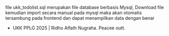 file ukk_todolist.sql merupakan file database berbasis Mysql, Download file kemudian import secara manual pada mysql maka akan otomatis tersambung pada frontend dan dapat menampilkan data dengan benar

- UKK PPLG 2025 | Ridho Alfath Nugraha.
Peacee outt.
